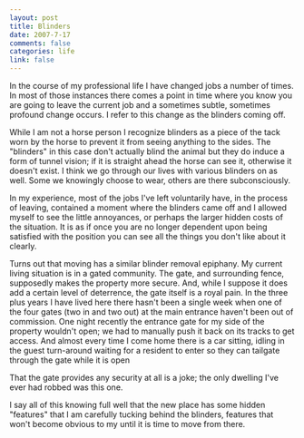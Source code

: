 ```yaml
--- 
layout: post
title: Blinders
date: 2007-7-17
comments: false
categories: life
link: false
---
```

In the course of my professional life I have changed jobs a number of times.  In most of those instances there comes a point in time where you know you are going to leave the current job and a sometimes subtle, sometimes profound change occurs.  I refer to this change as the blinders coming off.

While I am not a horse person I recognize blinders as a piece of the tack worn by the horse to prevent it from seeing anything to the sides.  The "blinders" in this case don't actually blind the animal but they do induce a form of tunnel vision; if it is straight ahead the horse can see it, otherwise it doesn't exist.  I think we go through our lives with various blinders on as well.  Some we knowingly choose to wear, others are there subconsciously.

In my experience, most of the jobs I've left voluntarily have, in the process of leaving, contained a moment where the blinders came off and I allowed myself to see the little annoyances, or perhaps the larger hidden costs of the situation.  It is as if once you are no longer dependent upon being satisfied with the position you can see all the things you don't like about it clearly.

Turns out that moving has a similar blinder removal epiphany.  My current living situation is in a gated community.  The gate, and surrounding fence, supposedly makes the property more secure.  And, while I suppose it does add a certain level of deterrence, the gate itself is a royal pain.  In the three plus years I have lived here there hasn't been a single week when one of the four gates (two in and two out) at the main entrance haven't been out of commission.  One night recently the entrance gate for my side of the property wouldn't open; we had to manually push it back on its tracks to get access.  And almost every time I come home there is a car sitting, idling in the guest turn-around waiting for a resident to enter so they can tailgate through the gate while it is open

That the gate provides any security at all is a joke; the only dwelling I've ever had robbed was this one.

I say all of this knowing full well that the new place has some hidden "features" that I am carefully tucking behind the blinders, features that won't become obvious to my until it is time to move from there.

